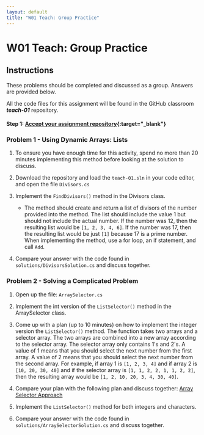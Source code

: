 ```yaml
---
layout: default
title: "W01 Teach: Group Practice"
---
```


# W01 Teach: Group Practice

## Instructions

These problems should be completed and discussed as a group.  Answers are provided below.

All the code files for this assignment will be found in the GitHub classroom ***teach-01*** repository.

#### Step 1: [Accept your assignment repository](teach-classroom){:target="_blank"}

### Problem 1 - Using Dynamic Arrays: Lists

1. To ensure you have enough time for this activity, spend no more than 20 minutes implementing this method before looking at the solution to discuss.
  
2. Download the repository and load the `teach-01.sln` in your code editor, and open the file `Divisors.cs`

3. Implement the `FindDivisors()` method in the Divisors class.
    * The method should create and return a list of divisors of the number provided into the method. The list should include the value 1 but should not include the actual number. If the number was 12, then the resulting list would be `[1, 2, 3, 4, 6]`. If the number was 17, then the resulting list would be just `[1]` because 17 is a prime number. When implementing the method, use a for loop, an if statement, and call `Add`.

4. Compare your answer with the code found in `solutions/DivisorsSolution.cs` and discuss together.

### Problem 2 - Solving a Complicated Problem
  1. Open up the file:  `ArraySelector.cs`

  2. Implement the int version of the `ListSelector()` method in the ArraySelector class.

  3. Come up with a plan (up to 10 minutes) on how to implement the integer version the `ListSelector()` method. The function takes two arrays and a selector array. The two arrays are combined into a new array according to the selector array. The selector array only contains 1's and 2's. A value of 1 means that you should select the next number from the first array. A value of 2 means that you should select the next number from the second array. For example, if array 1 is `[1, 2, 3, 4]` and if array 2 is `[10, 20, 30, 40]` and if the selector array is `[1, 1, 2, 2, 1, 1, 2, 2]`, then the resulting array would be `[1, 2, 10, 20, 3, 4, 30, 40]`.
   
  4. Compare your plan with the following plan and discuss together: [Array Selector Approach](teach-approach)
   
  5. Implement the `ListSelector()` method for both integers and characters.
   
  6. Compare your answer with the code found in `solutions/ArraySelectorSolution.cs` and discuss together.


